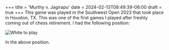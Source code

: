 +++
title = 'Murthy v. Jagirapu'
date = 2024-02-13T08:49:39-06:00
draft = true
+++
This game was played in the Southwest Open 2023 that took place in Houston, TX. This was one of
the first games I played after freshly coming out of chess retirement. I had the following position:

![White to play](/images/murthy-v-jagirapu.jpg)

In the above position.